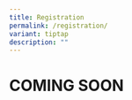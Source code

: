 ```yaml
---
title: Registration
permalink: /registration/
variant: tiptap
description: ""
---
```

<h1><strong>COMING SOON</strong></h1>
<p></p>
